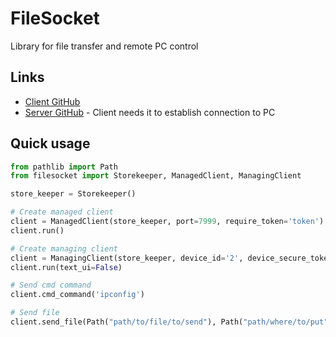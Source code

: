# FileSocket
Library for file transfer and remote PC control

## Links
- [Client GitHub](https://github.com/Qolorerr/FileSocketClient)
- [Server GitHub](https://github.com/Qolorerr/FileSocketServer) - Client needs it to establish connection to PC

## Quick usage
```python
from pathlib import Path
from filesocket import Storekeeper, ManagedClient, ManagingClient

store_keeper = Storekeeper()

# Create managed client
client = ManagedClient(store_keeper, port=7999, require_token='token')
client.run()

# Create managing client
client = ManagingClient(store_keeper, device_id='2', device_secure_token='token')
client.run(text_ui=False)

# Send cmd command
client.cmd_command('ipconfig')

# Send file
client.send_file(Path("path/to/file/to/send"), Path("path/where/to/put"))
```
